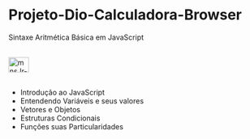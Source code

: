 # Projeto-Dio-Calculadora-Browser
Sintaxe Aritmética Básica em JavaScript

<div style="display: inline_block"><br>
  <img align="center" alt="mnsJr-Js" height="30" width="40" src="https://cdn.jsdelivr.net/gh/devicons/devicon/icons/javascript/javascript-original.svg" />
</div><br>

- Introdução ao JavaScript
- Entendendo Variáveis e seus valores
- Vetores e Objetos
- Estruturas Condicionais
- Funções suas Particularidades
